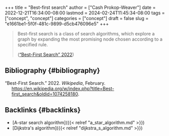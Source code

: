 +++
title = "Best-first search"
author = ["Cash Prokop-Weaver"]
date = 2022-12-21T16:34:00-08:00
lastmod = 2024-02-24T11:45:34-08:00
tags = ["concept", "concept"]
categories = ["concept"]
draft = false
slug = "e1661be1-5f0f-481c-9899-d5cb476096e5"
+++

> Best-first search is a class of search algorithms, which explore a graph by expanding the most promising node chosen according to a specified rule.
>
> (<a href="#citeproc_bib_item_1">“Best-First Search” 2022</a>)


## Bibliography {#bibliography}

<style>.csl-entry{text-indent: -1.5em; margin-left: 1.5em;}</style><div class="csl-bib-body">
  <div class="csl-entry"><a id="citeproc_bib_item_1"></a>“Best-First Search.” 2022. <i>Wikipedia</i>, February. <a href="https://en.wikipedia.org/w/index.php?title=Best-first_search&oldid=1074258180">https://en.wikipedia.org/w/index.php?title=Best-first_search&#38;oldid=1074258180</a>.</div>
</div>


## Backlinks {#backlinks}

-   [A-star search algorithm]({{< relref "a_star_algorithm.md" >}})
-   [Dijkstra's algorithm]({{< relref "dijkstra_s_algorithm.md" >}})
